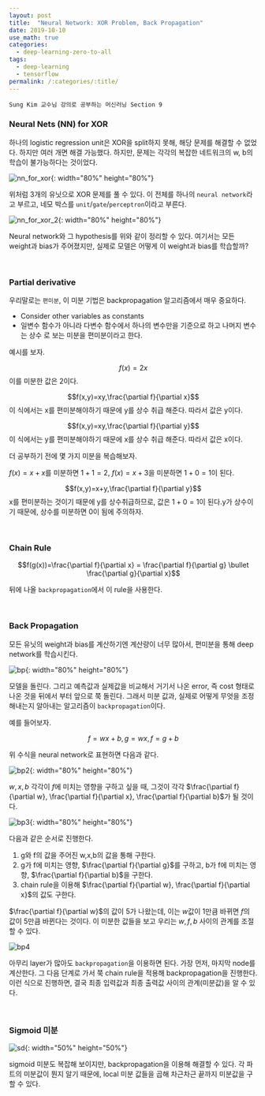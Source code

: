 ```yaml
---
layout: post
title:  "Neural Network: XOR Problem, Back Propagation"
date: 2019-10-10
use_math: true
categories:
  - deep-learning-zero-to-all
tags:
  - deep-learning
  - tensorflow
permalink: /:categories/:title/
---
```

`Sung Kim 교수님 강의로 공부하는 머신러닝 Section 9`

<!-- {% include adsense.html %} -->

### Neural Nets (NN) for XOR
하나의 logistic regression unit은 XOR을 split하지 못해, 해당 문제를 해결할 수 없었다. 하지만 여러 개면 해결 가능했다. 하지만, 문제는 각각의 복잡한 네트워크의 w, b의 학습이 불가능하다는 것이었다.

![nn_for_xor](/assets/images/nn_for_xor.png){: width="80%" height="80%"}

위처럼 3개의 유닛으로 XOR 문제를 풀 수 있다. 이 전체를 하나의 `neural network`라고 부르고, 네모 박스를 `unit`/`gate`/`perceptron`이라고 부른다.

![nn_for_xor_2](/assets/images/nn_for_xor_2.png){: width="80%" height="80%"}

Neural network와 그 hypothesis를 위와 같이 정리할 수 있다. 여기서는 모든 weight과 bias가 주어졌지만, 실제로 모델은 어떻게 이 weight과 bias를 학습할까?

<br/>

### Partial derivative
우리말로는 `편미분`, 이 미분 기법은 backpropagation 알고리즘에서 매우 중요하다.

- Consider other variables as constants
- 일변수 함수가 아니라 다변수 함수에서 하나의 변수만을 기준으로 하고 나머지 변수는 상수 로 보는 미분을 편미분이라고 한다.

예시를 보자.

$$f(x)=2x$$
이를 미분한 값은 2이다.

$$f(x,y)=xy,\frac{\partial f}{\partial x}$$
이 식에서는 x를 편미분해야하기 때문에 y를 상수 취급 해준다. 따라서 값은 y이다.

$$f(x,y)=xy,\frac{\partial f}{\partial y}$$
이 식에서는 y를 편미분해야하기 때문에 x를 상수 취급 해준다. 따라서 값은 x이다.

더 공부하기 전에 몇 가지 미분을 복습해보자.

$f(x)=x+x$를 미분하면 $1+1=2$, $f(x)=x+3$을 미분하면 $1+0=1$이 된다.

$$f(x,y)=x+y,\frac{\partial f}{\partial y}$$
x를 편미분하는 것이기 때문에 y를 상수취급하므로, 값은 $1+0=1$이 된다.y가 상수이기 때문에, 상수를 미분하면 0이 됨에 주의하자.

<br/>

### Chain Rule

$$f(g(x))=\frac{\partial f}{\partial x} = \frac{\partial f}{\partial g} \bullet \frac{\partial g}{\partial x}$$

뒤에 나올 `backpropagation`에서 이 rule을 사용한다.

<br/>

### Back Propagation
모든 유닛의 weight과 bias를 계산하기엔 계산량이 너무 많아서, 편미분을 통해 deep network를 학습시킨다.

![bp](/assets/images/bp.png){: width="80%" height="80%"}

모델을 돌린다. 그리고 예측값과 실제값을 비교해서 거기서 나온 error, 즉 cost 형태로 나온 것을 뒤에서 부터 앞으로 쭉 돌린다. 그래서 미분 값과, 실제로 어떻게 무엇을 조정해내는지 알아내는 알고리즘이 `backpropagation`이다.

예를 들어보자.

$$f = wx + b, g=wx, f=g+b$$

위 수식을 neural network로 표현하면 다음과 같다.

![bp2](/assets/images/bp2.png){: width="80%" height="80%"}

$w, x, b$ 각각이 $f$에 미치는 영향을 구하고 싶을 때, 그것이 각각 $\frac{\partial f}{\partial w}, \frac{\partial f}{\partial x}, \frac{\partial f}{\partial b}$가 될 것이다.

![bp3](/assets/images/bp3.png){: width="80%" height="80%"}

다음과 같은 순서로 진행한다.

1. g와 f의 값을 주어진 w,x,b의 값을 통해 구한다.
2. g가 f에 미치는 영향, $\frac{\partial f}{\partial g}$를 구하고, b가 f에 미치는 영향, $\frac{\partial f}{\partial b}$을 구한다.
3. chain rule을 이용해 $\frac{\partial f}{\partial w}, \frac{\partial f}{\partial x}$의 값도 구한다.

$\frac{\partial f}{\partial w}$의 값이 5가 나왔는데, 이는 $w$값이 1만큼 바뀌면 $f$의 값이 5만큼 바뀐다는 것이다. 이 미분한 값들을 보고 우리는 $w,f,b$ 사이의 관계를 조절할 수 있다.

![bp4](/assets/images/bp4.png)

아무리 layer가 많아도  `backpropagation`을 이용하면 된다. 가장 먼저, 마지막 node를 계산한다. 그 다음 단계로 가서 쭉 chain rule을 적용해 backpropagation을 진행한다. 이런 식으로 진행하면, 결국 최종 입력값과 최종 출력값 사이의 관계(미분값)을 알 수 있다.

<br/>

### Sigmoid 미분

![sd](/assets/images/sd.png){: width="50%" height="50%"}

sigmoid 미분도 복잡해 보이지만, backpropagation을 이용해 해결할 수 있다. 각 파트의 미분값이 뭔지 알기 때문에, local 미분 값들을 곱해 차근차근 끝까지 미분값을 구할 수 있다.
